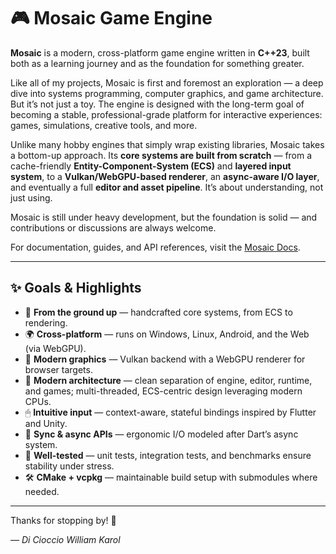 # 🎮 Mosaic Game Engine

**Mosaic** is a modern, cross-platform game engine written in **C++23**, built both as a learning journey and as the foundation for something greater.

Like all of my projects, Mosaic is first and foremost an exploration — a deep dive into systems programming, computer graphics, and game architecture. But it’s not just a toy. The engine is designed with the long-term goal of becoming a stable, professional-grade platform for interactive experiences: games, simulations, creative tools, and more.

Unlike many hobby engines that simply wrap existing libraries, Mosaic takes a bottom-up approach. Its **core systems are built from scratch** — from a cache-friendly **Entity-Component-System (ECS)** and **layered input system**, to a **Vulkan/WebGPU-based renderer**, an **async-aware I/O layer**, and eventually a full **editor and asset pipeline**. It’s about understanding, not just using.

Mosaic is still under heavy development, but the foundation is solid — and contributions or discussions are always welcome.

For documentation, guides, and API references, visit the [Mosaic Docs](https://williamkaroldicioccio.github.io/mosaic/).

---

## ✨ Goals & Highlights

- 🧱 **From the ground up** — handcrafted core systems, from ECS to rendering.
- 🌍 **Cross-platform** — runs on Windows, Linux, Android, and the Web (via WebGPU).
- 🎨 **Modern graphics** — Vulkan backend with a WebGPU renderer for browser targets.
- 🧠 **Modern architecture** — clean separation of engine, editor, runtime, and games; multi-threaded, ECS-centric design leveraging modern CPUs.
- 🖱 **Intuitive input** — context-aware, stateful bindings inspired by Flutter and Unity.
- 🔄 **Sync & async APIs** — ergonomic I/O modeled after Dart’s async system.
- 🧪 **Well-tested** — unit tests, integration tests, and benchmarks ensure stability under stress.
- 🛠 **CMake + vcpkg** — maintainable build setup with submodules where needed.

---

Thanks for stopping by! 🌟

_— Di Cioccio William Karol_
